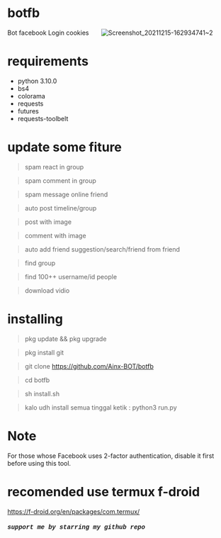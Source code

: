 # botfb
Bot facebook Login cookies
<img style="width:20px">
![Screenshot_20211215-162934741~2](https://user-images.githubusercontent.com/52388234/146162539-fadb8100-1c2e-47b1-8cce-cc71b4445641.jpg)

</img>

# requirements
<ul>
<li>python 3.10.0</li>
<li>bs4</li>
<li>colorama</li>
<li>requests</li>
<li>futures</li>
<li>requests-toolbelt</li>
</ul>

# update some fiture

> spam react in group

> spam comment in group

> spam message online friend

> auto post timeline/group

> post with image

> comment with image

> auto add friend suggestion/search/friend from friend

> find group

> find 100++ username/id people

> download vidio

# installing

> pkg update && pkg upgrade

> pkg install git

> git clone https://github.com/Ainx-BOT/botfb

> cd botfb

> sh install.sh

> kalo udh install semua tinggal ketik : python3 run.py


# Note
<p>For those whose Facebook uses 2-factor authentication, disable it first before using this tool.</p>

# recomended use termux f-droid
https://f-droid.org/en/packages/com.termux/

<h5 style="font-family:courier new">support me by starring my github repo</h5>
